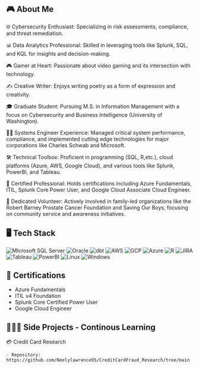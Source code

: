 ## 🎮 About Me
🌐 Cybersecurity Enthusiast: Specializing in risk assessments, compliance, and threat remediation.

📊 Data Analytics Professional: Skilled in leveraging tools like Splunk, SQL, and KQL for insights and decision-making.

🎮 Gamer at Heart: Passionate about video gaming and its intersection with technology.

✍️ Creative Writer: Enjoys writing poetry as a form of expression and creativity.

🎓 Graduate Student: Pursuing M.S. in Information Management with a focus on Cybersecurity and Business Intelligence (University of Washington).

👨‍💻 Systems Engineer Experience: Managed critical system performance, compliance, and implemented cutting edge technologies for major corporations like Charles Schwab and Microsoft.

🛠 Technical Toolbox: Proficient in programming (SQL, R,etc.), cloud platforms (Azure, AWS, Google Cloud), and various tools like Splunk, PowerBI, and Tableau.

🏅 Certified Professional: Holds certifications including Azure Fundamentals, ITIL, Splunk Core Power User, and Google Cloud Associate Cloud Engineer.

🤝 Dedicated Volunteer: Actively involved in family-led organizations like the Robert Barney Prostate Cancer Foundation and Saving Our Boys, focusing on community service and awareness initiatives.


## 🖥️ Tech Stack
![MIcrosoft SQL Server](https://img.shields.io/badge/Microsoft%20SQL%20Server-CC2927?style=for-the-badge&logo=microsoft%20sql%20server&logoColor=white) ![Oracle](https://img.shields.io/badge/Oracle-F80000?style=for-the-badge&logo=Oracle&logoColor=white) ![dbt](https://img.shields.io/badge/dbt-FF694B?style=for-the-badge&logo=dbt&logoColor=white) ![AWS](https://img.shields.io/badge/Amazon_AWS-FF9900?style=for-the-badge&logo=amazonaws&logoColor=white) ![GCP](https://img.shields.io/badge/Google_Cloud-4285F4?style=for-the-badge&logo=google-cloud&logoColor=white) ![Azure](https://img.shields.io/badge/microsoft%20azure-0089D6?style=for-the-badge&logo=microsoft-azure&logoColor=white) ![R](https://img.shields.io/badge/R-276DC3?style=for-the-badge&logo=r&logoColor=white) ![JIRA](https://img.shields.io/badge/Jira-0052CC?style=for-the-badge&logo=Jira&logoColor=white) ![Tableau](https://img.shields.io/badge/Tableau-E97627?style=for-the-badge&logo=Tableau&logoColor=white) ![PowerBI](https://img.shields.io/badge/PowerBI-F2C811?style=for-the-badge&logo=Power%20BI&logoColor=white) ![Linux](https://img.shields.io/badge/Linux-FCC624?style=for-the-badge&logo=linux&logoColor=black) ![Windows](https://img.shields.io/badge/Windows-0078D6?style=for-the-badge&logo=windows&logoColor=white)


## 📃 Certifications
- Azure Fundamentals
- ITIL v4 Foundation
- Splunk Core Certified Power User
- Google Cloud Engineer

## 🧑🏿‍💻 Side Projects - Continous Learning
💳 Credit Card Research

	- Repository: https://github.com/Neelylawrence95/CreditCardFraud_Research/tree/main


<!--
**Neelylawrence95/Neelylawrence95** is a ✨ _special_ ✨ repository because its `README.md` (this file) appears on your GitHub profile.

Here are some ideas to get you started:
## 🖥️ Tech Stack
<div align="center">
	<code><img width="50" src="https://github.com/marwin1991/profile-technology-icons/assets/19180175/3b371807-db7c-45b4-8720-c0cfc901680a" alt="MSSQL" title="MSSQL"/></code>
</div>
- 🔭 I’m currently working on ...
- 🌱 I’m currently learning ...
- 👯 I’m looking to collaborate on ...
- 🤔 I’m looking for help with ...
- 💬 Ask me about ...
- 📫 How to reach me: ...
- 😄 Pronouns: ...
- ⚡ Fun fact: ...
-->
